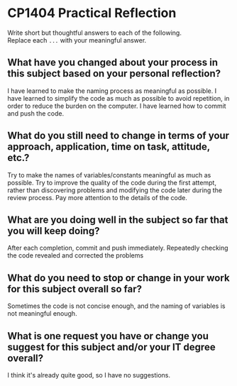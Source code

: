 # CP1404 Practical Reflection

Write short but thoughtful answers to each of the following.  
Replace each `...` with your meaningful answer.

## What have you changed about your process in this subject based on your personal reflection?
I have learned to make the naming process as meaningful as possible.
I have learned to simplify the code as much as possible to avoid repetition, in order to reduce the burden on the computer.
I have learned how to commit and push the code.

## What do you still need to change in terms of your approach, application, time on task, attitude, etc.?
Try to make the names of variables/constants meaningful as much as possible.
Try to improve the quality of the code during the first attempt, rather than discovering problems and modifying the code later during the review process.
Pay more attention to the details of the code.

## What are you doing well in the subject so far that you will keep doing?
After each completion, commit and push immediately.
Repeatedly checking the code revealed and corrected the problems

## What do you need to stop or change in your work for this subject overall so far?
Sometimes the code is not concise enough, and the naming of variables is not meaningful enough.

## What is one request you have or change you suggest for this subject and/or your IT degree overall?

I think it's already quite good, so I have no suggestions.

